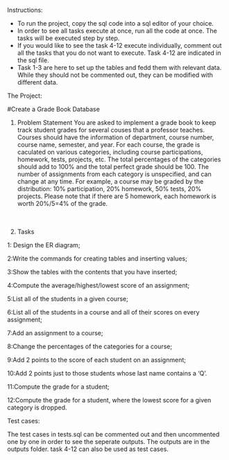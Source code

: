 Instructions:

- To run the project, copy the sql code into a sql editor of your choice.
- In order to see all tasks execute at once, run all the code at once. The tasks will be executed step by step.
- If you would like to see the task 4-12 execute individually, comment out all the tasks that you do not want to execute. Task 4-12 are indicated in the sql file.
- Task 1-3 are here to set up the tables and fedd them with relevant data. While they should not be commented out, they can be modified with different data.


The Project:

#Create a Grade Book Database
1. Problem Statement
You are asked to implement a grade book to keep track student grades for several couses that a professor teaches. Courses should have the information of department, course number, course name, semester, and year.  For each course, the grade is caculated on various categories, including course participations, homework, tests, projects, etc.  The total percentages of the categories should add to 100% and the total perfect grade should be 100. The number of assignments from each category is unspecified, and can change at any time.  For example, a course may be graded by the distribution: 10% participation, 20% homework, 50% tests, 20% projects. Please note that if there are 5 homework, each homework is worth 20%/5=4% of the grade.

　

2. Tasks

1: Design the ER diagram;

2:Write the commands for creating tables and inserting values;

3:Show the tables with the contents that you have inserted;

4:Compute the average/highest/lowest score of an assignment;

5:List all of the students in a given course;

6:List all of the students in a course and all of their scores on every assignment;

7:Add an assignment to a course;

8:Change the percentages of the categories for a course;

9:Add 2 points to the score of each student on an assignment;

10:Add 2 points just to those students whose last name contains a ‘Q’.

11:Compute the grade for a student;

12:Compute the grade for a student, where the lowest score for a given category is dropped.


Test cases:

The test cases in tests.sql can be commented out and then uncommented one by one in order to see the seperate outputs.
The outputs are in the outputs folder.
task 4-12 can also be used as test cases.



